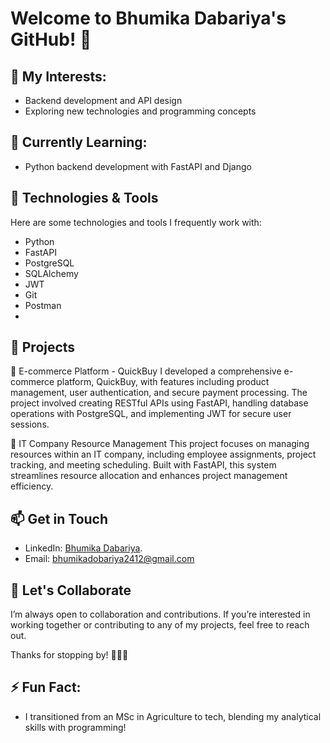# Welcome to Bhumika Dabariya's GitHub! 👋

## 👀 My Interests:
- Backend development and API design
- Exploring new technologies and programming concepts

## 🌱 Currently Learning:
 - Python backend development with FastAPI and Django

## 🔧 Technologies & Tools
Here are some technologies and tools I frequently work with:
- Python
- FastAPI
- PostgreSQL
- SQLAlchemy
- JWT
- Git
- Postman
- 
## 📂 Projects

 🛒 E-commerce Platform - QuickBuy
I developed a comprehensive e-commerce platform, QuickBuy, with features including product management, user authentication, and secure payment processing. The project involved creating RESTful APIs using FastAPI, handling database operations with PostgreSQL, and implementing JWT for secure user sessions.

💼 IT Company Resource Management
This project focuses on managing resources within an IT company, including employee assignments, project tracking, and meeting scheduling. Built with FastAPI, this system streamlines resource allocation and enhances project management efficiency.

## 📫 Get in Touch
- LinkedIn: [Bhumika Dabariya](https://www.linkedin.com/in/bhumika-dobariya-653b78307/).
- Email: [bhumikadobariya2412@gmail.com](mailto:bhumikadobariya2412@gmail.com)

## 🤝 Let's Collaborate
I’m always open to collaboration and contributions. If you’re interested in working together or contributing to any of my projects, feel free to reach out.

Thanks for stopping by! 👩‍💻🚀

## ⚡ Fun Fact:
- I transitioned from an MSc in Agriculture to tech, blending my analytical skills with programming!

